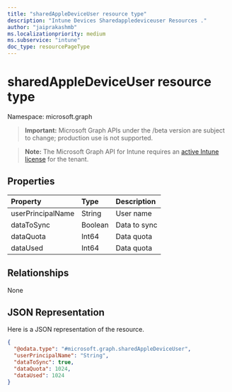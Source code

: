 ```yaml
---
title: "sharedAppleDeviceUser resource type"
description: "Intune Devices Sharedappledeviceuser Resources ."
author: "jaiprakashmb"
ms.localizationpriority: medium
ms.subservice: "intune"
doc_type: resourcePageType
---
```


# sharedAppleDeviceUser resource type

Namespace: microsoft.graph

> **Important:** Microsoft Graph APIs under the /beta version are subject to change; production use is not supported.

> **Note:** The Microsoft Graph API for Intune requires an [active Intune license](https://go.microsoft.com/fwlink/?linkid=839381) for the tenant.



## Properties
|Property|Type|Description|
|:---|:---|:---|
|userPrincipalName|String|User name|
|dataToSync|Boolean|Data to sync|
|dataQuota|Int64|Data quota|
|dataUsed|Int64|Data quota|

## Relationships
None

## JSON Representation
Here is a JSON representation of the resource.
<!-- {
  "blockType": "resource",
  "@odata.type": "microsoft.graph.sharedAppleDeviceUser"
}
-->
``` json
{
  "@odata.type": "#microsoft.graph.sharedAppleDeviceUser",
  "userPrincipalName": "String",
  "dataToSync": true,
  "dataQuota": 1024,
  "dataUsed": 1024
}
```
